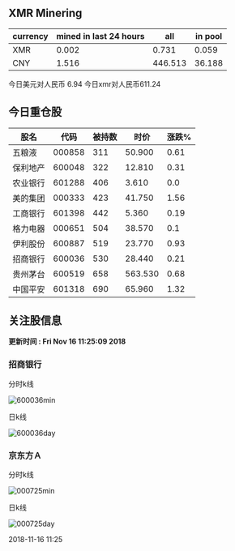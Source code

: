 ## XMR Minering

|currency|mined in last 24 hours|all|in pool|
|---|---|---|---|
|XMR|0.002|0.731|0.059|
|CNY|1.516|446.513|36.188|

今日美元对人民币 6.94	今日xmr对人民币611.24


## 今日重仓股 

|股名|代码|被持数|时价|涨跌%|
|---|---|---|---|---|
|五粮液|000858|311|50.900|0.61|
|保利地产|600048|322|12.810|0.31|
|农业银行|601288|406|3.610|0.0|
|美的集团|000333|423|41.750|1.56|
|工商银行|601398|442|5.360|0.19|
|格力电器|000651|504|38.570|0.1|
|伊利股份|600887|519|23.770|0.93|
|招商银行|600036|530|28.440|0.21|
|贵州茅台|600519|658|563.530|0.68|
|中国平安|601318|690|65.960|1.32|

## 关注股信息
**更新时间 : Fri Nov 16 11:25:09 2018**
### 招商银行 
分时k线

![600036min](http://image.sinajs.cn/newchart/min/n/sh600036.gif)

日k线

![600036day](http://image.sinajs.cn/newchart/daily/n/sh600036.gif)

### 京东方Ａ 
分时k线

![000725min](http://image.sinajs.cn/newchart/min/n/sz000725.gif)

日k线

![000725day](http://image.sinajs.cn/newchart/daily/n/sz000725.gif)

2018-11-16 11:25